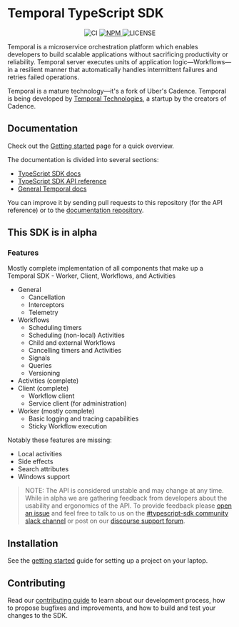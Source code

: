 # Temporal TypeScript SDK

<p align="center">
  <img src="https://img.shields.io/github/workflow/status/temporalio/sdk-typescript/Continuous%20Integration?style=for-the-badge" alt="CI" />
  <a href="https://www.npmjs.com/package/temporalio">
    <img src="https://img.shields.io/npm/v/temporalio.svg?style=for-the-badge" alt="NPM" />
  </a>
  <img src="https://img.shields.io/npm/l/temporalio?style=for-the-badge" alt="LICENSE" />
</div>

Temporal is a microservice orchestration platform which enables developers to build scalable applications without sacrificing productivity or reliability. Temporal server executes units of application logic—Workflows—in a resilient manner that automatically handles intermittent failures and retries failed operations.

Temporal is a mature technology—it's a fork of Uber's Cadence. Temporal is being developed by [Temporal Technologies](https://temporal.io), a startup by the creators of Cadence.

## Documentation

Check out the [Getting started](https://docs.temporal.io/docs/typescript/introduction/#getting-started) page for a quick overview.

The documentation is divided into several sections:

- [TypeScript SDK docs](https://docs.temporal.io/docs/typescript/introduction)
- [TypeScript SDK API reference](https://typescript.temporal.io/)
- [General Temporal docs](https://docs.temporal.io)

You can improve it by sending pull requests to this repository (for the API reference) or to the [documentation repository](https://github.com/temporalio/documentation).

## This SDK is in alpha

### Features

Mostly complete implementation of all components that make up a Temporal SDK - Worker, Client, Workflows, and Activities

- General
  - Cancellation
  - Interceptors
  - Telemetry
- Workflows
  - Scheduling timers
  - Scheduling (non-local) Activities
  - Child and external Workflows
  - Cancelling timers and Activities
  - Signals
  - Queries
  - Versioning
- Activities (complete)
- Client (complete)
  - Workflow client
  - Service client (for administration)
- Worker (mostly complete)
  - Basic logging and tracing capabilities
  - Sticky Workflow execution

Notably these features are missing:

- Local activities
- Side effects
- Search attributes
- Windows support

> NOTE: The API is considered unstable and may change at any time.
> While in alpha we are gathering feedback from developers about the usability and ergonomics of the API.
> To provide feedback please [open an issue](https://github.com/temporalio/sdk-typescript/issues) and feel free to
> talk to us on the [#typescript-sdk community slack channel](https://temporal.io/slack) or post on our [discourse support forum](https://community.temporal.io/).

## Installation

See the [getting started](https://docs.temporal.io/docs/typescript/introduction/#getting-started) guide for setting up a project on your laptop.

## Contributing

Read our [contributing guide](https://github.com/temporalio/sdk-typescript/blob/main/CONTRIBUTING.md) to learn about our development process, how to propose bugfixes and improvements, and how to build and test your changes to the SDK.
